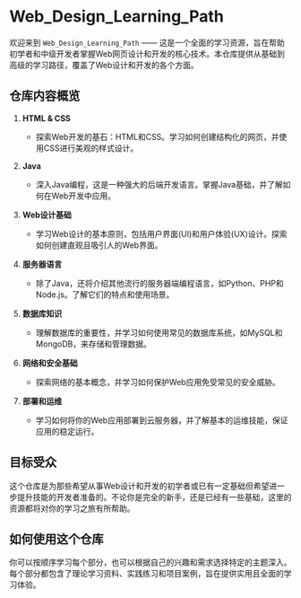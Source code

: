 # Web_Design_Learning_Path

欢迎来到 `Web_Design_Learning_Path` —— 这是一个全面的学习资源，旨在帮助初学者和中级开发者掌握Web网页设计和开发的核心技术。本仓库提供从基础到高级的学习路径，覆盖了Web设计和开发的各个方面。

## 仓库内容概览

1. **HTML & CSS**
   - 探索Web开发的基石：HTML和CSS。学习如何创建结构化的网页，并使用CSS进行美观的样式设计。

2. **Java**
   - 深入Java编程，这是一种强大的后端开发语言。掌握Java基础，并了解如何在Web开发中应用。

3. **Web设计基础**
   - 学习Web设计的基本原则，包括用户界面(UI)和用户体验(UX)设计。探索如何创建直观且吸引人的Web界面。

4. **服务器语言**
   - 除了Java，还将介绍其他流行的服务器端编程语言，如Python、PHP和Node.js。了解它们的特点和使用场景。

5. **数据库知识**
   - 理解数据库的重要性，并学习如何使用常见的数据库系统，如MySQL和MongoDB，来存储和管理数据。

6. **网络和安全基础**
   - 探索网络的基本概念，并学习如何保护Web应用免受常见的安全威胁。

7. **部署和运维**
   - 学习如何将你的Web应用部署到云服务器，并了解基本的运维技能，保证应用的稳定运行。

## 目标受众

这个仓库是为那些希望从事Web设计和开发的初学者或已有一定基础但希望进一步提升技能的开发者准备的。不论你是完全的新手，还是已经有一些基础，这里的资源都将对你的学习之旅有所帮助。

## 如何使用这个仓库

你可以按顺序学习每个部分，也可以根据自己的兴趣和需求选择特定的主题深入。每个部分都包含了理论学习资料、实践练习和项目案例，旨在提供实用且全面的学习体验。
